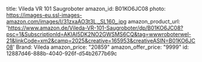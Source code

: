 title: Vileda VR 101 Saugroboter
amazon_id: B01KO6JC08
photo: https://images-eu.ssl-images-amazon.com/images/I/31zxaAO3t3L._SL160_.jpg
amazon_product_url: 'https://www.amazon.de/Vileda-VR-101-Saugroboter/dp/B01KO6JC08?psc=1&SubscriptionId=AKIAI5DK2NO2GWSMS6CQ&tag=wwwroboterwel-21&linkCode=xm2&camp=2025&creative=165953&creativeASIN=B01KO6JC08'
Brand: Vileda
amazon_price: "20859"
amazon_offer_price: "9999"
id: 12887d46-888b-4040-926f-d54b2677b69c
